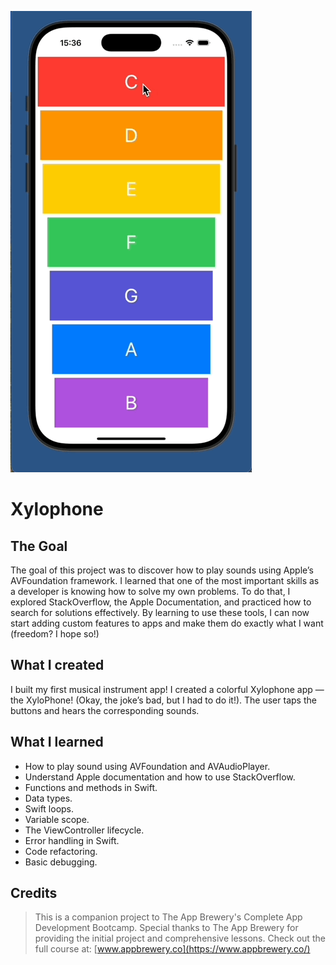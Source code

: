 ![App Demo](APP%20Gif/XylophoneGifGitHub.gif)

# Xylophone

## The Goal

The goal of this project was to discover how to play sounds using Apple’s AVFoundation framework. I learned that one of the most important skills as a developer is knowing how to solve my own problems. To do that, I explored StackOverflow, the Apple Documentation, and practiced how to search for solutions effectively. By learning to use these tools, I can now start adding custom features to apps and make them do exactly what I want (freedom? I hope so!)


## What I created

I built my first musical instrument app! I created a colorful Xylophone app — the XyloPhone! (Okay, the joke’s bad, but I had to do it!). The user taps the buttons and hears the corresponding sounds.

## What I learned

* How to play sound using AVFoundation and AVAudioPlayer.
* Understand Apple documentation and how to use StackOverflow.
* Functions and methods in Swift. 
* Data types.
* Swift loops.
* Variable scope.
* The ViewController lifecycle.
* Error handling in Swift.
* Code refactoring.
* Basic debugging.

## Credits
>This is a companion project to The App Brewery's Complete App Development Bootcamp. Special thanks to The App Brewery for providing the initial project and comprehensive lessons. Check out the full course at: [www.appbrewery.co](https://www.appbrewery.co/)

